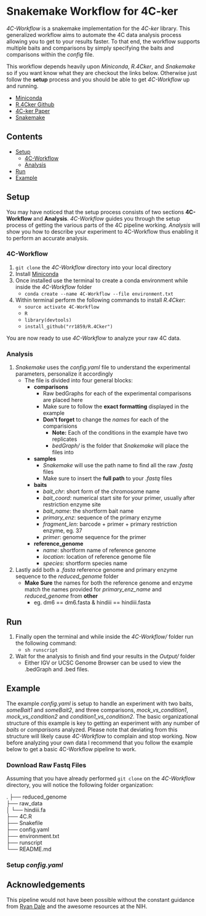 # Snakemake Workflow for 4C-ker

*4C-Workflow* is a snakemake implementation for the *4C-ker* library.
This generalized workflow aims to automate the 4C data analysis process allowing
you to get to your results faster. To that end, the workflow supports multiple 
baits and comparisons by simply specifying the baits and comparisons within the 
*config* file.

This workflow depends heavily upon *Miniconda*, *R.4Cker*, and *Snakemake* so if you
want know what they are checkout the links below. Otherwise just follow the **setup**
process and you should be able to get *4C-Workflow* up and running.

* [Miniconda](http://conda.pydata.org/miniconda.html)
* [R.4Cker Github](https://github.com/rr1859/R.4Cker)
* [4C-ker Paper](http://journals.plos.org/ploscompbiol/article?id=10.1371%2Fjournal.pcbi.1004780)
* [Snakemake](https://bitbucket.org/snakemake/snakemake/wiki/Home)

## Contents
- [Setup](#setup)
  - [4C-Workflow](#4c-workflow)
  - [Analysis](#analysis)
- [Run](#run)
- [Example](#example)

## Setup

You may have noticed that the setup process consists of two sections 
**4C-Workflow** and **Analysis**. *4C-Workflow* guides you through the setup
process of getting the various parts of the 4C pipeline working. *Analysis* 
will show you how to describe your experiment to 4C-Workflow thus enabling it 
to perform an accurate analysis. 

### 4C-Workflow

1. `git clone` the *4C-Workflow* directory into your local directory
2. Install [Miniconda](http://conda.pydata.org/miniconda.html)
3. Once installed use the terminal to create a conda environment while inside 
   the *4C-Workflow* folder
   - `conda create --name 4C-Workflow --file environment.txt`
4. Within terminal perform the following commands to install *R.4Cker*:
   - `source activate 4C-Workflow`
   - `R`
   - `library(devtools)`
   - `install_github("rr1859/R.4Cker")`

You are now ready to use *4C-Workflow* to analyze your raw 4C data.

### Analysis

1. *Snakemake* uses the *config.yaml* file to understand the experimental 
   parameters, personalize it accordingly
   - The file is divided into four general blocks:
	 - **comparisons**
	   - Raw bedGraphs for each of the experimental comparisons are placed here
	    - Make sure to follow the **exact formatting** displayed in the example
	    - **Don't forget** to change the *names* for each of the comparisions
		  - **Note:** Each of the conditions in the example have two replicates
		  - *bedGraph/* is the folder that *Snakemake* will place the files into
	 - **samples**
	   - *Snakemake* will use the path name to find all the raw *.fastq* files
	   - Make sure to insert the **full path** to your *.fastq* files
	 - **baits**
	     - *bait_chr*: short form of the chromosome name
	     - *bait_coord*: numerical start site for your primer, usually after 
		   restriction enzyme site
	     - *bait_name*: the shortform bait name
	     - *primary_enz*: sequence of the primary enzyme
	     - *fragment_len*: barcode + primer + primary restriction enzyme, eg. 37
	     - *primer*: genome sequence for the primer
	 - **reference_genome**
	    - *name*: shortform name of reference genome
	    - *location*: location of reference genome file
		 - *species*: shortform species name
2. Lastly add both a *.fasta* reference genome and primary enzyme sequence to 
   the *reduced_genome* folder
   - **Make Sure** the names for both the reference genome and enzyme match the 
	 names provided for *primary_enz_name* and *reduced_genome* from **other**
	 - eg. dm6 == dm6.fasta & hindiii == hindiii.fasta

## Run

1. Finally open the terminal and while inside the *4C-Workflow/* folder run the 
   following command:
   - `sh runscript`
2. Wait for the analysis to finish and find your results in the *Output/* folder
   - Either IGV or UCSC Genome Browser can be used to view the .bedGraph and 
	 .bed files.
	 
## Example

The example *config.yaml* is setup to handle an experiment with two baits,
*someBait1* and *someBait2*, and three comparisons, *mock_vs_condition1*, 
*mock_vs_condition2* and *condition1_vs_condition2*. The basic organizational
structure of this example is key to getting an experiment with any number of 
*baits* or *comparisons* analyzed. Please note that deviating from this
structure will likely cause *4C-Workflow* to complain and stop working. Now 
before analyzing your own data I recommend that you follow the example below 
to get a basic 4C-Workflow pipeline to work. 

### Download Raw Fastq Files

Assuming that you have already performed `git clone` on the *4C-Workflow*
directory, you will notice the following folder organization: 

  .
	├── reduced_genome  
    ├── raw_data  
    │   └── hindiii.fa  
    ├── 4C.R  
	├── Snakefile  
	├── config.yaml  
	├── environment.txt  
	├── runscript  
	└──  README.md  

### Setup *config.yaml*



## Acknowledgements

This pipeline would not have been possible without the constant guidance from 
	[Ryan Dale](https://github.com/daler) and the awesome resources at the NIH.
